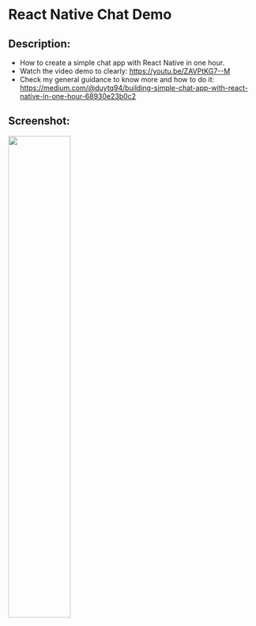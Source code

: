 # React Native Chat Demo

## Description:
* How to create a simple chat app with React Native in one hour.
* Watch the video demo to clearly: https://youtu.be/ZAVPtKG7--M
* Check my general guidance to know more and how to do it:
https://medium.com/@duytq94/building-simple-chat-app-with-react-native-in-one-hour-68930e23b0c2

## Screenshot:

<img src="https://raw.githubusercontent.com/duytq94/react-native-chat-demo/master/Screenshots/RNChatDemo.gif" height="50%" width="50%">
